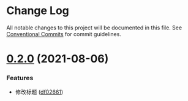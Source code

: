 # Change Log

All notable changes to this project will be documented in this file.
See [Conventional Commits](https://conventionalcommits.org) for commit guidelines.

# [0.2.0](https://github.com/anchor123/lerna-repo/compare/v1.0.1...v0.2.0) (2021-08-06)


### Features

* 修改标题 ([df02661](https://github.com/anchor123/lerna-repo/commit/df02661265663fd0d21fb39e30f24826465d471d))
